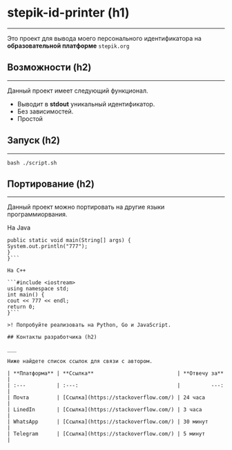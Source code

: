 # stepik-id-printer (h1)

___

Это проект для вывода моего персонального идентификатора на **образовательной платформе** `stepik.org`

## Возможности (h2)

___

Данный проект имеет следующий функционал.

* Выводит в **stdout** уникальный идентификатор.
* Без зависимостей.
* Простой

## Запуск (h2)

___

`bash ./script.sh`

## Портирование (h2)

___

Данный проект можно портировать на другие языки программиорвания.

На Java

```class Main {		
public static void main(String[] args) {
System.out.println("777");
}
}```

На C++

```#include <iostream>
using namespace std;
int main() {
cout << 777 << endl;
return 0;
}```

>! Попробуйте реализовать на Python, Go и JavaScript.

## Контакты разработчика (h2)

___

Ниже найдете список ссылок для связи с автором.

| **Платформа** | **Ссылка**                           | **Отвечу за** |
| :---          | :---:                                |          ---: |
| Почта         | [Ссылка](https://stackoverflow.com/) | 24 часа       |
| LinedIn       | [Ссылка](https://stackoverflow.com/) | 3 часа        |
| WhatsApp      | [Ссылка](https://stackoverflow.com/) | 30 минут      |
| Telegram      | [Ссылка](https://stackoverflow.com/) | 5 минут       |

